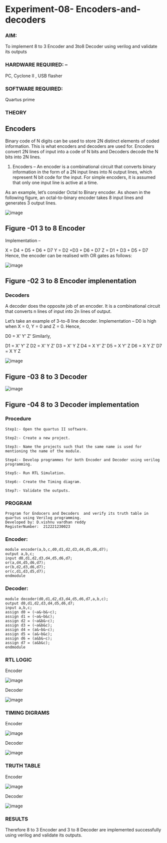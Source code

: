 # Experiment-08- Encoders-and-decoders 
### AIM: 

To implement 8 to 3 Encoder and  3to8 Decoder using verilog and validate its outputs
### HARDWARE REQUIRED: – 

PC, Cyclone II , USB flasher
### SOFTWARE REQUIRED:

Quartus prime
### THEORY 

## Encoders
Binary code of N digits can be used to store 2N distinct elements of coded information. This is what encoders and decoders are used for. Encoders convert 2N lines of input into a code of N bits and Decoders decode the N bits into 2N lines.

1. Encoders –
An encoder is a combinational circuit that converts binary information in the form of a 2N input lines into N output lines, which represent N bit code for the input. For simple encoders, it is assumed that only one input line is active at a time.

As an example, let’s consider Octal to Binary encoder. As shown in the following figure, an octal-to-binary encoder takes 8 input lines and generates 3 output lines.

![image](https://user-images.githubusercontent.com/36288975/171543588-bc0746df-a173-4b35-989e-5fb7d385fe8a.png)
## Figure -01 3 to 8 Encoder 


Implementation –

X = D4 + D5 + D6 + D7
Y = D2 +D3 + D6 + D7
Z = D1 + D3 + D5 + D7 
Hence, the encoder can be realised with OR gates as follows:


![image](https://user-images.githubusercontent.com/36288975/171543740-68403b82-aa93-4c98-9343-f32b14885a2e.png)
## Figure -02 3 to 8 Encoder implenentation 

 ### Decoders 
A decoder does the opposite job of an encoder. It is a combinational circuit that converts n lines of input into 2n lines of output.

Let’s take an example of 3-to-8 line decoder.
Implementation –
D0 is high when X = 0, Y = 0 and Z = 0. Hence,

D0 = X’ Y’ Z’ 
Similarly,

D1 = X’ Y’ Z
D2 = X’ Y Z’
D3 = X’ Y Z
D4 = X Y’ Z’
D5 = X Y’ Z
D6 = X Y Z’
D7 = X Y Z 


![image](https://user-images.githubusercontent.com/36288975/171543978-ee2d0671-2846-40a1-8705-507fd6287a49.png)
## Figure -03 8 to 3 Decoder 



![image](https://user-images.githubusercontent.com/36288975/171543866-5a6eace6-8683-49d7-9c4f-a7cb30ec3035.png)
## Figure -04 8 to 3 Decoder implementation 

### Procedure
```
Step1:- Open the quartus II software.

Step2:- Create a new project.

Step3:- Name the projects such that the same name is used for mentioning the name of the module.

Step4:- Develop programmes for both Encoder and Decoder using verilog programming.

Step5:- Run RTL Simulation.

Step6:- Create the Timing diagram.

Step7:- Validate the outputs.
```



### PROGRAM 
```
Program for Endocers and Decoders  and verify its truth table in quartus using Verilog programming.
Developed by: D.vishnu vardhan reddy
RegisterNumber:  212221230023
```
### Encoder:
```
module encoder(a,b,c,d0,d1,d2,d3,d4,d5,d6,d7);
output a,b,c;
input d0,d1,d2,d3,d4,d5,d6,d7;
or(a,d4,d5,d6,d7);
or(b,d2,d3,d6,d7);
or(c,d1,d3,d5,d7);
endmodule
```
### Decoder:
```
module decoder(d0,d1,d2,d3,d4,d5,d6,d7,a,b,c);
output d0,d1,d2,d3,d4,d5,d6,d7;
input a,b,c;
assign d0 = (~a&~b&~c);
assign d1 = (~a&~b&c);
assign d2 = (~a&b&~c);
assign d3 = (~a&b&c);
assign d4 = (a&~b&~c);
assign d5 = (a&~b&c);
assign d6 = (a&b&~c);
assign d7 = (a&b&c);
endmodule
```





### RTL LOGIC 
Encoder

![image](https://user-images.githubusercontent.com/94175324/201830659-f3313bb9-7fac-4fe2-b7a9-d82bf18b3a09.png)

 Decoder
 
![image](https://user-images.githubusercontent.com/94175324/201830698-4c76b0c6-ba64-4cca-aa35-9e75b55433b5.png)








### TIMING DIGRAMS 

Encoder

![image](https://user-images.githubusercontent.com/94175324/201830872-dad68250-4034-41e0-a89f-885a1f7c8a17.png)

Decoder

![image](https://user-images.githubusercontent.com/94175324/201830841-b76133eb-5a49-45e8-ae70-0b169845a436.png)





### TRUTH TABLE 

Encoder

![image](https://user-images.githubusercontent.com/94175324/201830887-67e334e5-3e72-49fb-a0ee-9fe7cf81b03e.png)

Decoder

![image](https://user-images.githubusercontent.com/94175324/201830911-6e869260-b285-4351-b172-3528c9627d3f.png)






### RESULTS 
Therefore 8 to 3 Encoder and 3 to 8 Decoder are implemented successfully using verilog and validate its outputs.


